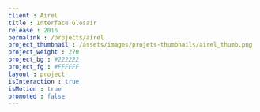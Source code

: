 ```yaml
---
client : Airel
title : Interface Glosair
release : 2016
permalink : /projects/airel
project_thumbnail : /assets/images/projets-thumbnails/airel_thumb.png
project_weight : 270
project_bg : #222222
project_fg : #FFFFFF
layout : project
isInteraction : true
isMotion : true
promoted : false
---
```


